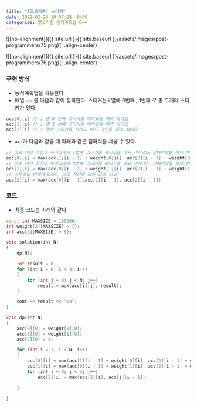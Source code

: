 ```yaml
---
title: "[알고리즘] 스티커"
date: 2022-02-26 10:57:28 -0400
categories: 알고리즘 동적계획법 C++
---
```


![[no-alignment]]({{ site.url }}{{ site.baseurl }}/assets/images/post-programmers/75.png){: .align-center}

![[no-alignment]]({{ site.url }}{{ site.baseurl }}/assets/images/post-programmers/76.png){: .align-center}

### 구현 방식

- 동적계획법을 사용한다.
- 배열 `acc`를 다음과 같이 정의한다. 스티커는 i 열에 0번째 , 1번째 로 총 두개의 스티커가 있다.

```cpp
acc[0][i] // i 열 0 번째 스티커를 떼어냈을 때의 최대값
acc[1][i] // i 열 1 번째 스티커를 떼어냈을 때의 최대값
acc[2][i] // i 열의 스티커를 한개도 떼지 않았을 때의 최대값
```

- `acc`가 다음과 같을 때 아래와 같은 점화식을 세울 수 있다.

```cpp
// 바로 이전 직전의 누적값에서 1번째 스티커를 떼어냈을 때와 아무것도 안떼어냈을 때와 비교 (바로 직전 누적값 중 0번째 스티커를 떼어낸건 변을 마주하므로 불가)
acc[0][i] = max(acc[1][i - 1] + weight[0][i], acc[2][i - 1] + weight[0][i])
// 바로 이전 직전의 누적값에서 0번째 스티커를 떼어냈을 때와 아무것도 안떼어냈을 때와 비교 (바로 직전 누적값 중 1번째 스티커를 떼어낸건 변을 마주하므로 불가)
acc[1][i] = max(acc[0][i - 1] + weight[1][i], acc[2][i - 1] + weight[1][i])
// 아무것도 안떼어내므로, 바로 직전의 모든 값과 비교
acc[2][i] = max(acc[0][i - 1],acc[1][i - 1], acc[2][i - 1])
```

### 코드

- 최종 코드는 아래와 같다.


```cpp
const int MAXSIZE = 100000;
int weight[2][MAXSIZE] = {};
int acc[3][MAXSIZE] = {};

void solution(int N)
{
	dp(N);

	int result = 0;
	for (int i = 0; i < 3; i++)
	{
		for (int j = 0; j < N; j++)
			result = max(acc[i][j], result);
	}

	cout << result << "\n";
}

void dp(int N)
{
	acc[0][0] = weight[0][0];
	acc[1][0] = weight[1][0];
	acc[2][0] = 0;

	for (int i = 1; i < N; i++)
	{
		acc[0][i] = max(acc[1][i - 1] + weight[0][i], acc[2][i - 1] + weight[0][i]);
		acc[1][i] = max(acc[0][i - 1] + weight[1][i], acc[2][i - 1] + weight[1][i]);
		for (int j = 0; j < 3; j++)
			acc[2][i] = max(acc[2][i], acc[j][i - 1]);

	}

}
```